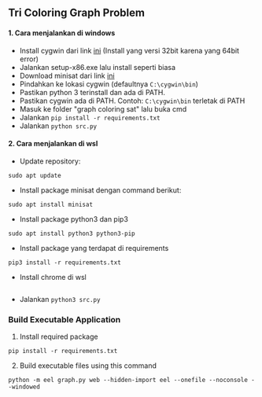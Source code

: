 ## Tri Coloring Graph Problem

#### 1. Cara menjalankan di windows

- Install cygwin dari link [ini](http://www.cygwin.com/) (Install yang versi 32bit karena yang 64bit error)
- Jalankan setup-x86.exe lalu install seperti biasa
- Download minisat dari link [ini](http://minisat.se/downloads/MiniSat_v1.14_cygwin)
- Pindahkan ke lokasi cygwin (defaultnya `C:\cygwin\bin`)
- Pastikan python 3 terinstall dan ada di PATH.
- Pastikan cygwin ada di PATH. Contoh: `C:\cygwin\bin` terletak di PATH
- Masuk ke folder "graph coloring sat" lalu buka cmd
- Jalankan `pip install -r requirements.txt`
- Jalankan `python src.py`

#### 2. Cara menjalankan di wsl

- Update repository:

```
sudo apt update
```

- Install package minisat dengan command berikut:

```
sudo apt install minisat
```

- Install package python3 dan pip3

```
sudo apt install python3 python3-pip
```

- Install package yang terdapat di requirements

```
pip3 install -r requirements.txt
```

- Install chrome di wsl

```

```

- Jalankan `python3 src.py`

### Build Executable Application

1. Install required package

```
pip install -r requirements.txt
```

2. Build executable files using this command

```
python -m eel graph.py web --hidden-import eel --onefile --noconsole --windowed
```
